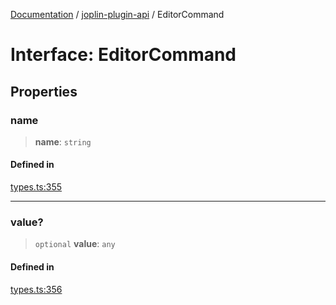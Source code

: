 [Documentation](../../packages.md) / [joplin-plugin-api](../index.md) / EditorCommand

# Interface: EditorCommand

## Properties

### name

> **name**: `string`

#### Defined in

[types.ts:355](https://github.com/rxliuli/joplin-utils/blob/856dd8cbf75fe71932485581a99ca0e4ebcdd5e8/packages/joplin-plugin-api/src/types.ts#L355)

---

### value?

> `optional` **value**: `any`

#### Defined in

[types.ts:356](https://github.com/rxliuli/joplin-utils/blob/856dd8cbf75fe71932485581a99ca0e4ebcdd5e8/packages/joplin-plugin-api/src/types.ts#L356)
